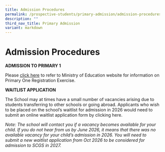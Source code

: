 ```yaml
---
title: Admission Procedures
permalink: /prospective-students/primary-admission/admission-procedures/
description: ""
third_nav_title: Primary Admission
variant: markdown
---
```

# **Admission Procedures**

**ADMISSION TO PRIMARY 1**

Please [click here](https://www.moe.gov.sg/primary/p1-registration) to refer to Ministry of Education website for information on Primary One Registration Exercise.

**WAITLIST APPLICATION**

The School may at times have a small number of vacancies arising due to students transferring to other schools or going abroad. Applicants who wish to be placed on the school’s waitlist for admission in 2026 would need to submit an online waitlist application form by clicking here.

*Note: The school will contact you if a vacancy becomes available for your child. If you do not hear from us by June 2026, it means that there was no available vacancy for your child’s admission in 2026. You will need to submit a new waitlist application from Oct 2026 to be considered for admission to SCGS in 2027.*
